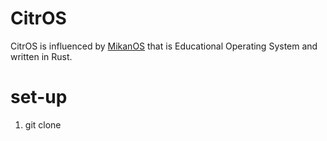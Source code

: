 # CitrOS

CitrOS is influenced by [MikanOS](https://github.com/uchan-nos/mikanos) that is Educational Operating System and written in Rust.

# set-up
1. git clone
